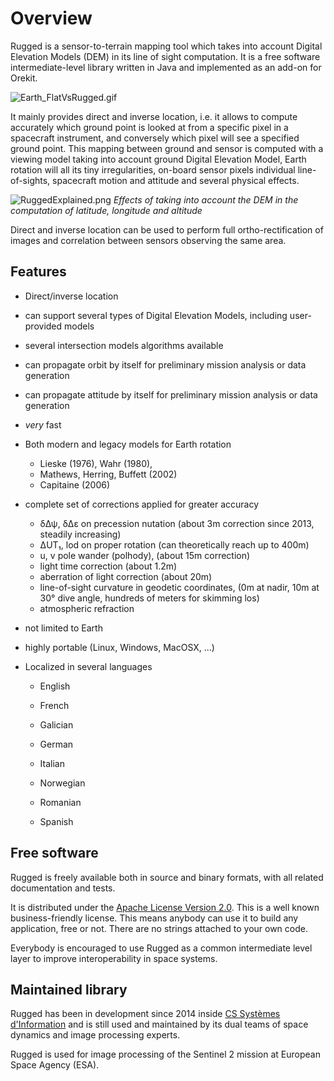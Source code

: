 <!--- Copyright 2013-2017 CS Systèmes d'Information
  Licensed under the Apache License, Version 2.0 (the "License");
  you may not use this file except in compliance with the License.
  You may obtain a copy of the License at
  
    http://www.apache.org/licenses/LICENSE-2.0
  
  Unless required by applicable law or agreed to in writing, software
  distributed under the License is distributed on an "AS IS" BASIS,
  WITHOUT WARRANTIES OR CONDITIONS OF ANY KIND, either express or implied.
  See the License for the specific language governing permissions and
  limitations under the License.
-->

Overview
========

  Rugged is  a sensor-to-terrain mapping tool which takes into account Digital Elevation Models (DEM)
  in its line of sight computation. It is a free software
  intermediate-level library written in Java and implemented as an add-on for Orekit.

  ![Earth_FlatVsRugged.gif](./images/Earth_FlatVsRugged.gif)

  It mainly provides direct and inverse location, i.e. it allows
  to compute accurately which ground point is looked at from a specific
  pixel in a spacecraft instrument, and conversely which pixel will
  see a specified ground point. This mapping between ground and sensor
  is computed with a viewing model taking into account ground Digital
  Elevation Model, Earth rotation will all its tiny irregularities,
  on-board sensor pixels individual line-of-sights, spacecraft motion and
  attitude and several physical effects.

![RuggedExplained.png](./images/RuggedExplained.png)
 *Effects of taking into account the DEM in the computation of latitude, longitude and altitude*

  Direct and inverse location can be used to perform full ortho-rectification
  of images and correlation between sensors observing the same area.

Features
--------

  * Direct/inverse location

  * can support several types of Digital Elevation Models, including user-provided models

  * several intersection models algorithms available

  * can propagate orbit by itself for preliminary mission analysis or data generation

  * can propagate attitude by itself for preliminary mission analysis or data generation

  * *very* fast

  * Both modern and legacy models for Earth rotation
    * Lieske (1976), Wahr (1980), 
    * Mathews, Herring, Buffett (2002)
    * Capitaine (2006)

  * complete set of corrections applied for greater accuracy
    * δΔψ, δΔε on precession nutation (about 3m correction since 2013, steadily increasing)
    * ΔUT₁, lod on proper rotation (can theoretically reach up to 400m)
    * u, v pole wander (polhody), (about 15m correction)
    * light time correction (about 1.2m)
    * aberration of light correction (about 20m)
    * line-of-sight curvature in geodetic coordinates,
      (0m at nadir, 10m at 30° dive angle, hundreds of meters for skimming los)
    * atmospheric refraction

  * not limited to Earth

  * highly portable (Linux, Windows, MacOSX, ...)

  * Localized in several languages

    * English

    * French

    * Galician

    * German

    * Italian

    * Norwegian

    * Romanian

    * Spanish

Free software
-------------

Rugged is freely available both in source and binary formats, with all related
documentation and tests.

It is distributed under the [Apache License Version 2.0](./license.html). This
is a well known business-friendly license. This means anybody can use it to build
any application, free or not. There are no strings attached to your own code.

Everybody is encouraged to use Rugged as a common intermediate level layer to improve
interoperability in space systems.

Maintained library
------------------

Rugged has been in development since 2014 inside [CS Systèmes
d'Information](http://www.c-s.fr/) and is still used and maintained by its dual teams
of space dynamics and image processing experts.

Rugged is used for image processing of the Sentinel 2 mission at European Space
Agency (ESA).
